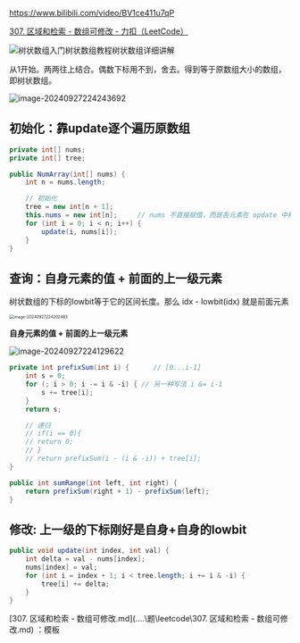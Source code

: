 https://www.bilibili.com/video/BV1ce411u7qP

[307. 区域和检索 - 数组可修改 - 力扣（LeetCode）](https://leetcode.cn/problems/range-sum-query-mutable/)



![树状数组入门树状数组教程树状数组详细讲解](https://pic.leetcode.cn/1717549976-yUVqsj-lc307.png)

从1开始。两两往上结合。偶数下标用不到，舍去。得到等于原数组大小的数组，即树状数组。

![image-20240927224243692](https://cdn.jsdelivr.net/gh/sword4869/pic1@main/images/202409272242743.png)



## 初始化：靠update逐个遍历原数组

```java
private int[] nums;
private int[] tree;

public NumArray(int[] nums) {
    int n = nums.length;

    // 初始化
    tree = new int[n + 1];
    this.nums = new int[n];     // nums 不直接赋值，而是各元素在 update 中和 tree 一起赋值
    for (int i = 0; i < n; i++) {
        update(i, nums[i]);
    }
}
```





## 查询：自身元素的值 + 前面的上一级元素

树状数组的下标的lowbit等于它的区间长度。那么 idx - lowbit(idx) 就是前面元素

<img src="https://cdn.jsdelivr.net/gh/sword4869/pic1@main/images/202409272242553.png" alt="image-20240927224202483" style="zoom: 50%;" />

**自身元素的值 + 前面的上一级元素**

![image-20240927224129622](https://cdn.jsdelivr.net/gh/sword4869/pic1@main/images/202409272241712.png)

```java
private int prefixSum(int i) {		// [0...i-1]
    int s = 0;
    for (; i > 0; i -= i & -i) { // 另一种写法 i &= i-1
        s += tree[i];
    }
    return s;

    // 递归
    // if(i == 0){
    // return 0;
    // }
    // return prefixSum(i - (i & -i)) + tree[i];
}

public int sumRange(int left, int right) {
    return prefixSum(right + 1) - prefixSum(left);
}
```

## 修改: 上一级的下标刚好是自身+自身的lowbit

```java
public void update(int index, int val) {
    int delta = val - nums[index];
    nums[index] = val;
    for (int i = index + 1; i < tree.length; i += i & -i) {
        tree[i] += delta;
    }
}
```

 [307. 区域和检索 - 数组可修改.md](..\..\题\leetcode\307. 区域和检索 - 数组可修改.md) ：模板

